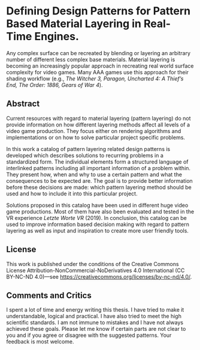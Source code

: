 # Defining Design Patterns for Pattern Based Material Layering in Real-Time Engines. 

Any complex surface can be recreated by blending or layering an arbitrary number of different less complex base materials. Material layering is becoming an increasingly popular approach in recreating real world surface complexity for video games. Many AAA games use this approach for their shading workflow (e.g., *The Witcher 3, Paragon, Uncharted 4: A Thief’s End, The Order: 1886, Gears of War 4*).

## Abstract

Current resources with regard to material layering (pattern layering) do not provide information on how different layering methods affect all levels of a video game production. They focus either on rendering algorithms and implementations or on how to solve particular project specific problems.

In this work a catalog of pattern layering related design patterns is developed which describes solutions to recurring problems in a standardized form. The individual elements form a structured language of interlinked patterns including all important information of a problem within. They present how, when and why to use a certain pattern and what the consequences to be expected are. The goal is to provide better information before these decisions are made: which pattern layering method should be used and how to include it into this particular project. 

Solutions proposed in this catalog have been used in different huge video game productions. Most of them have also been evaluated and tested in the VR experience *Letzte Worte VR* (2019). In conclusion, this catalog can be used to improve information based decision making with regard to pattern layering as well as input and inspiration to create more user friendly tools.  

## License
This work is published under the conditions of the Creative Commons License Attribution-NonCommercial-NoDerivatives 4.0 International (CC BY-NC-ND 4.0)—see https://creativecommons.org/licenses/by-nc-nd/4.0/.

## Comments and Critics
I spent a lot of time and energy writing this thesis. I have tried to make it understandable, logical and practical. I have also tried to meet the high scientific standards. I am not immune to mistakes and I have not always achieved these goals. Please let me know if certain parts are not clear to you and if you agree or disagree with the suggested patterns. Your feedback is most welcome.
